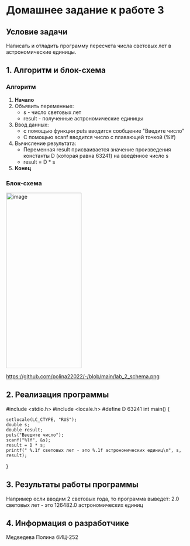 # Домашнее задание к работе 3
## Условие задачи
Написать и отладить программу пересчета числа световых лет в астрономические единицы.
## 1. Алгоритм и блок-схема

### Алгоритм
1. **Начало**
2. Объявить переменные:
   - s - число световых лет
   - result - полученные астрономические единицы
3. Ввод данных:
   - с помощью функции puts вводится сообщение "Введите число"
   - С помощью scanf вводится число с плавающей точкой (%lf)
4. Вычисление результата:
   - Переменная result присваивается значение произведения константы D (которая равна 63241) на введённое число s
   - result = D * s
5. **Конец**
### Блок-схема
<img width="206" height="480" alt="image" src="https://github.com/user-attachments/assets/638fb38b-7243-4b29-aa4b-4f1191f10ca5" />

https://github.com/polina22022/-/blob/main/lab_2_schema.png

## 2. Реализация программы

#include <stdio.h>
#include <locale.h>
#define D    63241
int main()
{

	setlocale(LC_CTYPE, "RUS");
	double s;
	double result;
	puts("Введите число");
	scanf("%lf", &s);
	result = D * s;
	printf(" %.1f световых лет - это %.1f астрономических единиц\n", s, result);
}
## 3. Результаты работы программы
Например если вводим 2 световых года, то программа выведет:
2.0 световых лет - это 126482.0 астрономических единиц

## 4. Информация о разработчике
Медведева Полина бИЦ-252

